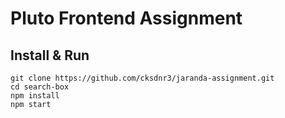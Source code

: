 # Pluto Frontend Assignment

## Install & Run

```shell
git clone https://github.com/cksdnr3/jaranda-assignment.git
cd search-box
npm install
npm start
```
